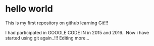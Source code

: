 # hello world
This is my first repository on github
learning Git!!!

I had participated in GOOGLE CODE IN in 2015  and 2016..
Now i have started using git again..!!!
Editing more...
